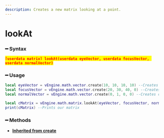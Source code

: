 ```yaml
---
description: Creates a new matrix looking at a point.
---
```


# lookAt

### ━ Syntax

<mark style="color:red;">**`[userdata matrix] lookAt(userdata eyeVector, userdata focusVector, userdata normalVector)`**</mark>

### ━ Usage

```lua
local eyeVector = vEngine.math.vector.create(10, 10, 10, 10) --Creates our eye vector
local focusVector = vEngine.math.vector.create(20, 30, 40, 0) --Creates our focus vector
local normalVector = vEngine.math.vector.create(0, 1, 0, 0) --Creates our normal vector

local cMatrix = vEngine.math.matrix.lookAt(eyeVector, focusVector, normalVector) --Creates our matrix
print(cMatrix) --Prints our matrix
```

### **━ Methods**

* [**Inherited from create**](create.md)